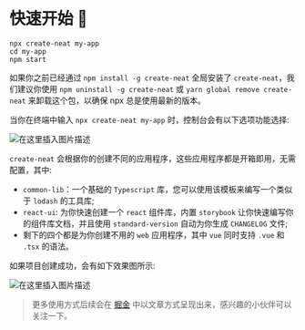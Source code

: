 # 快速开始 🚩

```
npx create-neat my-app
cd my-app
npm start
```

如果你之前已经通过 `npm install -g create-neat` 全局安装了 `create-neat`，我们建议你使用 `npm uninstall -g create-neat` 或 `yarn global remove create-neat` 来卸载这个包，以确保 npx 总是使用最新的版本。

当你在终端中输入 `npx create-neat my-app` 时，控制台会有以下选项功能选择:

![在这里插入图片描述](https://p3-juejin.byteimg.com/tos-cn-i-k3u1fbpfcp/b1423eca147545c698bec5b7f30f2da2~tplv-k3u1fbpfcp-zoom-1.image)

`create-neat` 会根据你的创建不同的应用程序，这些应用程序都是开箱即用，无需配置，其中:

- `common-lib`：一个基础的 `Typescript` 库，您可以使用该模板来编写一个类似于 `lodash` 的工具库;
- `react-ui`: 为你快速创建一个 `react` 组件库，内置 `storybook` 让你快速编写你的组件库文档，并且使用 `standard-version` 自动为你生成 `CHANGELOG` 文件;
- 剩下的四个都是为你创建不用的 `web` 应用程序，其中 `vue` 同时支持 `.vue` 和 `.tsx` 的语法。

如果项目创建成功，会有如下效果图所示:

![在这里插入图片描述](https://p3-juejin.byteimg.com/tos-cn-i-k3u1fbpfcp/fe46e77448d54c14aebf4557db949883~tplv-k3u1fbpfcp-zoom-1.image)

> 更多使用方式后续会在 [掘金](https://juejin.cn/user/3782764966460398/posts) 中以文章方式呈现出来，感兴趣的小伙伴可以关注一下。
